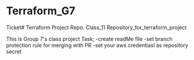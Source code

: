 # Terraform_G7
Ticket#
Terraform Project Repo.
Class_11 Repository_for_terraform_project

This is Group 7's class project
Task;
-create readMe file
-set branch protection rule for merging with PR
-set your aws credentiasl as repository secret
